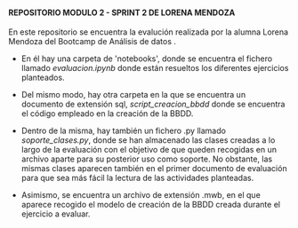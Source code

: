 #### REPOSITORIO MODULO 2 - SPRINT 2 DE LORENA MENDOZA

En este repositorio se encuentra la evalución realizada por la alumna Lorena Mendoza del Bootcamp de Análisis de datos
.
- En él hay una carpeta de 'notebooks', donde se encuentra el fichero llamado *evaluacion.ipynb* donde están resueltos los diferentes ejercicios planteados.

- Del mismo modo, hay otra carpeta en la que se encuentra un documento de extensión sql, *script_creacion_bbdd* donde se encuentra el código empleado en la creación de la BBDD. 
  
- Dentro de la misma, hay también un fichero .py llamado *soporte_clases.py*, donde se han almacenado las clases creadas a lo largo de la evaluación con el objetivo de que queden recogidas en un archivo aparte para su posterior uso como soporte. No obstante, las mismas clases aparecen también en el primer documento de evaluación para que sea más fácil la lectura de las actividades planteadas.

- Asimismo, se encuentra un archivo de extensión .mwb, en el que aparece recogido el modelo de creación de la BBDD creada durante el ejercicio a evaluar.
